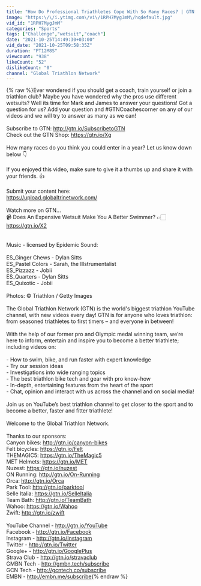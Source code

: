 ```yaml
---
title: "How Do Professional Triathletes Cope With So Many Races? | GTN Coach's Corner"
image: "https:\/\/i.ytimg.com\/vi\/1RPH7MygJmM\/hqdefault.jpg"
vid_id: "1RPH7MygJmM"
categories: "Sports"
tags: ["Challenge","wetsuit","coach"]
date: "2021-10-25T14:49:30+03:00"
vid_date: "2021-10-25T09:58:35Z"
duration: "PT12M8S"
viewcount: "938"
likeCount: "52"
dislikeCount: "0"
channel: "Global Triathlon Network"
---
```

{% raw %}Ever wondered if you should get a coach, train yourself or join a triathlon club? Maybe you have wondered why the pros use different wetsuits? Well its time for Mark and James to answer your questions! Got a question for us? Add your question and #GTNCoachescorner on any of our videos and we will try to answer as many as we can!<br /><br />Subscribe to GTN: <a rel="nofollow" target="blank" href="http://gtn.io/SubscribetoGTN">http://gtn.io/SubscribetoGTN</a><br />Check out the GTN Shop: <a rel="nofollow" target="blank" href="https://gtn.io/Xg">https://gtn.io/Xg</a><br /><br />How many races do you think you could enter in a year? Let us know down below 👇<br /><br />If you enjoyed this video, make sure to give it a thumbs up and share it with your friends. 👍<br /><br />Submit your content here:<br /><a rel="nofollow" target="blank" href="https://upload.globaltrinetwork.com/">https://upload.globaltrinetwork.com/</a><br /><br />Watch more on GTN...<br />📹 Does An Expensive Wetsuit Make You A Better Swimmer? 👉🏻 <a rel="nofollow" target="blank" href="https://gtn.io/X2">https://gtn.io/X2</a> <br /><br /> <br />Music - licensed by Epidemic Sound:<br /><br />ES_Ginger Chews - Dylan Sitts<br />ES_Pastel Colors - Sarah, the Illstrumentalist<br />ES_Pizzazz - Jobii<br />ES_Quarters - Dylan Sitts<br />ES_Quixotic - Jobii<br /><br />Photos: © Triathlon / Getty Images<br /><br />The Global Triathlon Network (GTN) is the world's biggest triathlon YouTube channel, with new videos every day! GTN is for anyone who loves triathlon: from seasoned triathletes to first timers – and everyone in between!<br /><br />With the help of our former pro and Olympic medal winning team, we’re here to inform, entertain and inspire you to become a better triathlete; including videos on:<br /><br />- How to swim, bike, and run faster with expert knowledge<br />- Try our session ideas<br />- Investigations into wide ranging topics<br />- The best triathlon bike tech and gear with pro know-how<br />- In-depth, entertaining features from the heart of the sport<br />- Chat, opinion and interact with us across the channel and on social media!<br /><br />Join us on YouTube’s best triathlon channel to get closer to the sport and to become a better, faster and fitter triathlete!<br /><br />Welcome to the Global Triathlon Network.<br /><br />Thanks to our sponsors:<br />Canyon bikes: <a rel="nofollow" target="blank" href="http://gtn.io/canyon-bikes">http://gtn.io/canyon-bikes</a><br />Felt bicycles: <a rel="nofollow" target="blank" href="https://gtn.io/Felt">https://gtn.io/Felt</a><br />THEMAGIC5: <a rel="nofollow" target="blank" href="https://gtn.io/TheMagic5">https://gtn.io/TheMagic5</a><br />MET Helmets: <a rel="nofollow" target="blank" href="https://gtn.io/MET">https://gtn.io/MET</a><br />Nuzest:  <a rel="nofollow" target="blank" href="https://gtn.io/nuzest">https://gtn.io/nuzest</a><br />ON Running: <a rel="nofollow" target="blank" href="http://gtn.io/On-Running">http://gtn.io/On-Running</a><br />Orca: <a rel="nofollow" target="blank" href="http://gtn.io/Orca">http://gtn.io/Orca</a><br />Park Tool: <a rel="nofollow" target="blank" href="http://gtn.io/parktool">http://gtn.io/parktool</a><br />Selle Italia: <a rel="nofollow" target="blank" href="https://gtn.io/SelleItalia">https://gtn.io/SelleItalia</a><br />Team Bath: <a rel="nofollow" target="blank" href="http://gtn.io/TeamBath">http://gtn.io/TeamBath</a><br />Wahoo: <a rel="nofollow" target="blank" href="https://gtn.io/Wahoo">https://gtn.io/Wahoo</a><br />Zwift: <a rel="nofollow" target="blank" href="http://gtn.io/zwift">http://gtn.io/zwift</a><br /><br />YouTube Channel - <a rel="nofollow" target="blank" href="http://gtn.io/YouTube">http://gtn.io/YouTube</a><br />Facebook - <a rel="nofollow" target="blank" href="http://gtn.io/Facebook">http://gtn.io/Facebook</a><br />Instagram - <a rel="nofollow" target="blank" href="http://gtn.io/Instagram">http://gtn.io/Instagram</a><br />Twitter - <a rel="nofollow" target="blank" href="http://gtn.io/Twitter">http://gtn.io/Twitter</a><br />Google+ - <a rel="nofollow" target="blank" href="http://gtn.io/GooglePlus">http://gtn.io/GooglePlus</a><br />Strava Club - <a rel="nofollow" target="blank" href="http://gtn.io/stravaclub">http://gtn.io/stravaclub</a><br />GMBN Tech - <a rel="nofollow" target="blank" href="http://gmbn.tech/subscribe">http://gmbn.tech/subscribe</a><br />GCN Tech - <a rel="nofollow" target="blank" href="http://gcntech.co/subscribe">http://gcntech.co/subscribe</a><br />EMBN - <a rel="nofollow" target="blank" href="http://embn.me/subscribe">http://embn.me/subscribe</a>{% endraw %}
